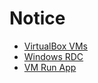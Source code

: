 # Notice

- [VirtualBox VMs](virtualbox-vms.png)
- [Windows RDC](windows-rdc.png)
- [VM Run App](vm-run-app.png)